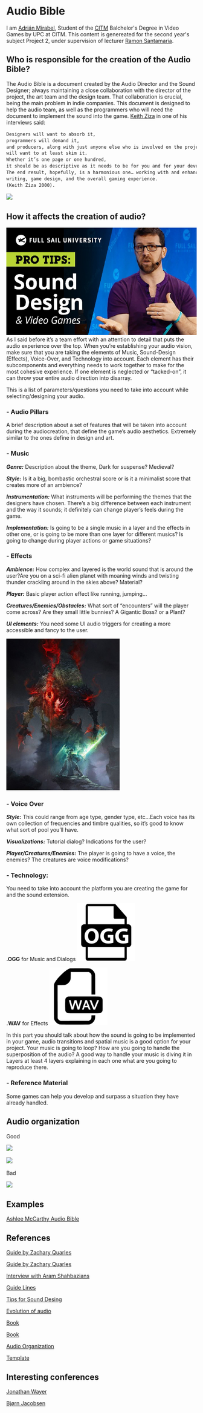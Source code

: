 # Audio Bible

I am [Adrián Mirabel](https://www.linkedin.com/in/m1r4b3l/), Student of the [CITM](https://www.citm.upc.edu/ing/estudis/graus-videojocs/) Balchelor's Degree in Video Games by UPC at CITM. This content is genereated for the second year's subject Project 2, under supervision of lecturer [Ramon Santamaria](https://www.linkedin.com/in/raysan/).

## Who is responsible for the creation of the Audio Bible?

The Audio Bible is a document created by the Audio Director and the Sound Designer; always maintaining a close collaboration with the director of the project, the art team and the design team.
That collaboration is crucial, being the main problem in indie companies.
This document is designed to help the audio team, as well as the programmers who will need the document to implement the sound into the game. 
[Keith Ziza](http://keithzizza.com/) in one of his interviews said:

```markdown
Designers will want to absorb it, 
programmers will demand it, 
and producers, along with just anyone else who is involved on the project, 
will want to at least skim it. 
Whether it’s one page or one hundred, 
it should be as descriptive as it needs to be for you and for your development team. 
The end result, hopefully, is a harmonious one… working with and enhancing graphics, 
writing, game design, and the overall gaming experience. 
(Keith Ziza 2000).
```

![](https://github.com/M1R4B3L/Research-Audio-Bible/blob/master/docs/Images/Team.jpg)

## How it affects the creation of audio?
![](https://github.com/M1R4B3L/Research-Audio-Bible/blob/master/docs/Images/jonathanmayer.jpg)
As I said before it’s a team effort with an attention to detail that puts the audio experience over the top.  When you’re establishing your audio vision, make sure that you are taking the elements of Music, Sound-Design (Effects), Voice-Over, and Technology into account.  Each element has their subcomponents and everything needs to work together to make for the most cohesive experience.  If one element is neglected or “tacked-on”, it can throw your entire audio direction into disarray.

This is a list of parameters/questions you need to take into account while selecting/designing your audio.

### - Audio Pillars

A brief description about a set of features that will be taken into account during the audiocreation, that define the game’s audio aesthetics. Extremely similar to the ones define in design and art.

### - Music

**_Genre:_** Description about the theme, Dark for suspense? Medieval?

**_Style:_** Is it a big, bombastic orchestral score or is it a minimalist score that creates more of an ambience?

**_Instrumentation:_** What instruments will be performing the themes that the designers have chosen. There’s a big difference between each instrument and the way it sounds; it definitely can change player’s feels during the game.

**_Implementation:_** Is going to be a single music in a layer and the effects in other one, or is going to be more than one layer for different musics? Is going to change during player actions or game situations?

### - Effects

**_Ambience:_** How complex and layered is the world sound that is around the user?Are you on a sci-fi alien planet with moaning winds and twisting thunder crackling around in the skies above? Material?

**_Player:_** Basic player action effect like running, jumping...

**_Creatures/Enemies/Obstacles:_** What sort of “encounters” will the player come across?
Are they small little bunnies? A Gigantic Boss? or a Plant?                                 

**_UI elements:_** You need some UI audio triggers for creating a more accessible and fancy to the user.

![](https://github.com/M1R4B3L/Research-Audio-Bible/blob/master/docs/Images/smallorbig.jpg)

### - Voice Over

**_Style:_** This could range from age type, gender type, etc…Each voice has its own collection of frequencies and timbre qualities, so it’s good to know what sort of pool you’ll have.

**_Visualizations:_** Tutorial dialog? Indications for the user?

**_Player/Creatures/Enemies:_** The player is going to have a voice, the enemies? The creatures are voice modifications?

### - Technology:
You need to take into account the platform you are creating the game for and the sound extension.

**.OGG** for Music and Dialogs ![](https://github.com/M1R4B3L/Research-Audio-Bible/blob/master/docs/Images/ogg.png)

**.WAV** for Effects ![](https://github.com/M1R4B3L/Research-Audio-Bible/blob/master/docs/Images/wav.png)

In this part you should talk about how the sound is going to be implemented in your game, audio transitions and spatial music is a good option for your project. Your music is going to loop? How are you going to handle the superposition of the audio?
A good way to handle your music is diving it in Layers at least 4 layers explaining in each one what are you going to reproduce there.

### - Reference Material

Some games can help you develop and surpass a situation they have already handled. 

## Audio organization 
Good

![](https://github.com/M1R4B3L/Research-Audio-Bible/blob/master/docs/Images/isaac_fx.jpg)

![](https://github.com/M1R4B3L/Research-Audio-Bible/blob/master/docs/Images/issac%20music.JPG)

Bad

![](https://github.com/M1R4B3L/Research-Audio-Bible/blob/master/docs/Images/Terraria.JPG)

## Examples
[Ashlee McCarthy Audio Bible](https://ashleemccarthy.wordpress.com/2013/06/06/sound-design-document/)

## References
[Guide by Zachary Quarles](https://www.asoundeffect.com/game-audio-design-document/)

[Guide by Zachary Quarles](http://zacharyquarles.com/blog/?p=518)

[Interview with Aram Shahbazians](https://professionalcomposers.com/sound-design-for-video-games/)

[Guide Lines](http://www.dreamquakestudios.com/ADD.html)

[Tips for Sound Desing](https://gameanalytics.com/blog/9-sound-design-tips-to-improve-your-games-audio.html)

[Evolution of audio](https://altagram.com/es/music-sound-design-video-games/)

[Book](https://books.google.es/books?id=gnw0Zb4St-wC&pg=PA89&lpg=PA89&dq=audio+design+document+(add)+responsable&source=bl&ots=4cmXkwxntF&sig=ACfU3U0viWwpUndyN551hSTlHPfxwWd2Iw&hl=es&sa=X&ved=2ahUKEwiIzqCw4P7nAhUL6OAKHWm9DrQQ6AEwAXoECAoQAQ#v=onepage&q&f=false)

[Book](http://ptgmedia.pearsoncmg.com/images/9780321961587/samplepages/9780321961587.pdf)

[Audio Organization](https://annesoaudio.com/2016/07/07/game-audio-asset-naming-and-organisation/)

[Template](https://docs.google.com/spreadsheets/d/1Nbn7e6UWmtJ4XOHbYsWqGUJNTdJXgSUZLlATrdIarSM/edit#gid=0)

## Interesting conferences
[Jonathan Wayer](https://www.youtube.com/watch?v=7p9rqo2I_Hs)

[Bjørn Jacobsen](https://www.youtube.com/watch?v=HLOmk6ly_CE&t=829s)



